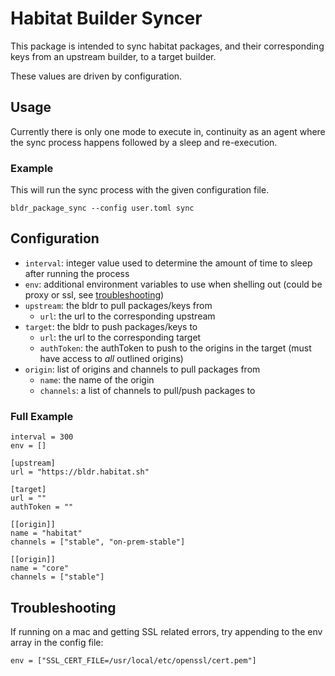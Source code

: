 # Habitat Builder Syncer

This package is intended to sync habitat packages, and their corresponding keys from an upstream
builder, to a target builder.

These values are driven by configuration.

## Usage

Currently there is only one mode to execute in, continuity as an agent where the sync process happens followed
by a sleep and re-execution.

### Example

This will run the sync process with the given configuration file.

```
bldr_package_sync --config user.toml sync
```

## Configuration

* `interval`: integer value used to determine the amount of time to sleep after running the process
* `env`: additional environment variables to use when shelling out (could be proxy or ssl, see
  [troubleshooting](#troubleshooting))
* `upstream`: the bldr to pull packages/keys from
  * `url`: the url to the corresponding upstream
* `target`: the bldr to push packages/keys to
  * `url`: the url to the corresponding target
  * `authToken`: the authToken to push to the origins in the target (must have access to _all_
    outlined origins)
* `origin`: list of origins and channels to pull packages from
  * `name`: the name of the origin
  * `channels`: a list of channels to pull/push packages to

### Full Example

```
interval = 300
env = []

[upstream]
url = "https://bldr.habitat.sh"

[target]
url = ""
authToken = ""

[[origin]]
name = "habitat"
channels = ["stable", "on-prem-stable"]

[[origin]]
name = "core"
channels = ["stable"]
```

## Troubleshooting

If running on a mac and getting SSL related errors, try appending to the env array in the config
file:

```
env = ["SSL_CERT_FILE=/usr/local/etc/openssl/cert.pem"]
```
